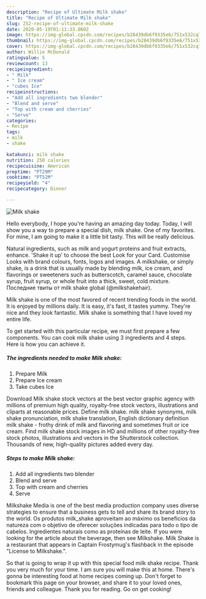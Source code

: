 ```yaml
---
description: "Recipe of Ultimate Milk shake"
title: "Recipe of Ultimate Milk shake"
slug: 252-recipe-of-ultimate-milk-shake
date: 2020-05-19T01:11:33.060Z
image: https://img-global.cpcdn.com/recipes/b28439db6f9335e6/751x532cq70/milk-shake-recipe-main-photo.jpg
thumbnail: https://img-global.cpcdn.com/recipes/b28439db6f9335e6/751x532cq70/milk-shake-recipe-main-photo.jpg
cover: https://img-global.cpcdn.com/recipes/b28439db6f9335e6/751x532cq70/milk-shake-recipe-main-photo.jpg
author: Willie McDonald
ratingvalue: 5
reviewcount: 13
recipeingredient:
- " Milk"
- " Ice cream"
- "cubes Ice"
recipeinstructions:
- "Add all ingredients two blender"
- "Blend and serve"
- "Top with cream and cherries"
- "Serve"
categories:
- Recipe
tags:
- milk
- shake

katakunci: milk shake 
nutrition: 250 calories
recipecuisine: American
preptime: "PT29M"
cooktime: "PT52M"
recipeyield: "4"
recipecategory: Dinner

---
```



![Milk shake](https://img-global.cpcdn.com/recipes/b28439db6f9335e6/751x532cq70/milk-shake-recipe-main-photo.jpg)

Hello everybody, I hope you're having an amazing day today. Today, I will show you a way to prepare a special dish, milk shake. One of my favorites. For mine, I am going to make it a little bit tasty. This will be really delicious.

Natural ingredients, such as milk and yogurt proteins and fruit extracts, enhance. &#39;Shake it up&#39; to choose the best Look for your Card. Customise Looks with brand colours, fonts, logos and images. A milkshake, or simply shake, is a drink that is usually made by blending milk, ice cream, and flavorings or sweeteners such as butterscotch, caramel sauce, chocolate syrup, fruit syrup, or whole fruit into a thick, sweet, cold mixture. Последние твиты от milk shake global (@milkshakehair).

Milk shake is one of the most favored of recent trending foods in the world. It is enjoyed by millions daily. It is easy, it's fast, it tastes yummy. They're nice and they look fantastic. Milk shake is something that I have loved my entire life.


To get started with this particular recipe, we must first prepare a few components. You can cook milk shake using 3 ingredients and 4 steps. Here is how you can achieve it.

<!--inarticleads1-->

##### The ingredients needed to make Milk shake:

1. Prepare  Milk
1. Prepare  Ice cream
1. Take cubes Ice


Download Milk shake stock vectors at the best vector graphic agency with millions of premium high quality, royalty-free stock vectors, illustrations and cliparts at reasonable prices. Define milk shake. milk shake synonyms, milk shake pronunciation, milk shake translation, English dictionary definition milk shake - frothy drink of milk and flavoring and sometimes fruit or ice cream. Find milk shake stock images in HD and millions of other royalty-free stock photos, illustrations and vectors in the Shutterstock collection. Thousands of new, high-quality pictures added every day. 

<!--inarticleads2-->

##### Steps to make Milk shake:

1. Add all ingredients two blender
1. Blend and serve
1. Top with cream and cherries
1. Serve


Milkshake Media is one of the best media production company uses diverse strategies to ensure that a business gets to tell and share its brand story to the world. Os produtos milk_shake aproveitam ao máximo os benefícios da natureza com o objetivo de oferecer soluções indicadas para todo o tipo de cabelos. Ingredientes naturais como as proteínas de leite. If you were looking for the article about the beverage, then see Milkshake. Milk Shake is a restaurant that appears in Captain Frostymug&#39;s flashback in the episode &#34;License to Milkshake.&#34;. 

So that is going to wrap it up with this special food milk shake recipe. Thank you very much for your time. I am sure you will make this at home. There's gonna be interesting food at home recipes coming up. Don't forget to bookmark this page on your browser, and share it to your loved ones, friends and colleague. Thank you for reading. Go on get cooking!
